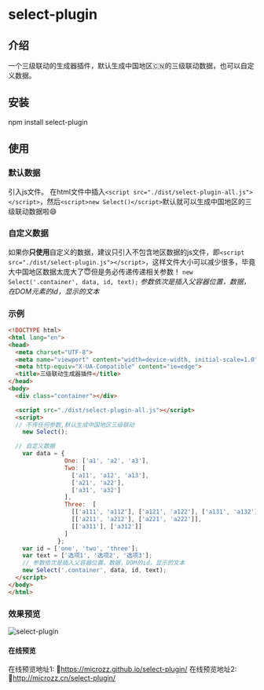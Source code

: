 # select-plugin
## 介绍
一个三级联动的生成器插件，默认生成中国地区🇨🇳的三级联动数据，也可以自定义数据。
## 安装
npm install select-plugin

## 使用
### **默认数据**
 引入js文件。 在html文件中插入`<script src="./dist/select-plugin-all.js"></script>`，然后`<script>new Select()</script>`默认就可以生成中国地区的三级联动数据啦😄

### **自定义数据**
如果你**只使用**自定义的数据，建议只引入不包含地区数据的js文件，即`<script src="./dist/select-plugin.js"></script>`，这样文件大小可以减少很多，毕竟大中国地区数据太庞大了😇但是务必传递传递相关参数！
`new Select('.container', data, id, text);`
_参数依次是插入父容器位置，数据，在DOM元素的id，显示的文本_

### 示例

```html
<!DOCTYPE html>
<html lang="en">
<head>
  <meta charset="UTF-8">
  <meta name="viewport" content="width=device-width, initial-scale=1.0">
  <meta http-equiv="X-UA-Compatible" content="ie=edge">
  <title>三级联动生成器插件</title>
</head>
<body>
  <div class="container"></div>

  <script src="./dist/select-plugin-all.js"></script>
  <script>
  // 不传任何参数,默认生成中国地区三级联动
    new Select();

  // 自定义数据
    var data = {
                One: ['a1', 'a2', 'a3'],
                Two: [
                  ['a11', 'a12', 'a13'],
                  ['a21', 'a22'],
                  ['a31', 'a32']
                ],
                Three:  [
                  [['a111', 'a112'], ['a121', 'a122'], ['a131', 'a132']],
                  [['a211', 'a212'], ['a221', 'a222']],
                  [['a311'], ['a312']]
                ]
              };
    var id = ['one', 'two', 'three'];
    var text = ['选项1', '选项2', '选项3'];
    // 参数依次是插入父容器位置，数据，DOM的id，显示的文本
    new Select('.container', data, id, text);
  </script>
</body>
</html>
```

### 效果预览
![select-plugin](https://github.com/microzz/select-plugin/blob/1.0.0/preview.png?raw=true)
#### 在线预览
在线预览地址1: 🔗https://microzz.github.io/select-plugin/
在线预览地址2: 🔗http://microzz.cn/select-plugin/
